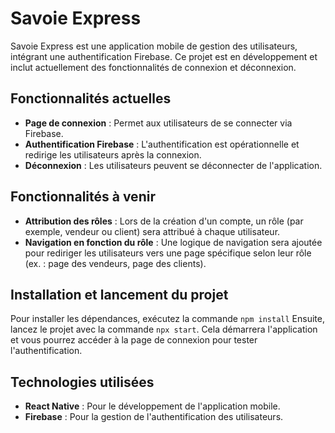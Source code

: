 # Savoie Express

Savoie Express est une application mobile de gestion des utilisateurs, intégrant une authentification Firebase. Ce projet est en développement et inclut actuellement des fonctionnalités de connexion et déconnexion.

## Fonctionnalités actuelles

- **Page de connexion** : Permet aux utilisateurs de se connecter via Firebase.
- **Authentification Firebase** : L'authentification est opérationnelle et redirige les utilisateurs après la connexion.
- **Déconnexion** : Les utilisateurs peuvent se déconnecter de l'application.

## Fonctionnalités à venir

- **Attribution des rôles** : Lors de la création d'un compte, un rôle (par exemple, vendeur ou client) sera attribué à chaque utilisateur.
- **Navigation en fonction du rôle** : Une logique de navigation sera ajoutée pour rediriger les utilisateurs vers une page spécifique selon leur rôle (ex. : page des vendeurs, page des clients).

## Installation et lancement du projet

Pour installer les dépendances, exécutez la commande 
```npm install```
 Ensuite, lancez le projet avec la commande 
 ```npx start```. 
Cela démarrera l'application et vous pourrez accéder à la page de connexion pour tester l'authentification.

## Technologies utilisées

- **React Native** : Pour le développement de l'application mobile.
- **Firebase** : Pour la gestion de l'authentification des utilisateurs.


